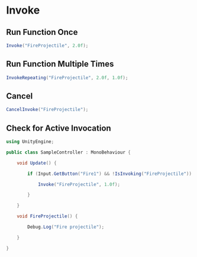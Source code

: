 # Invoke

## Run Function Once

```csharp
Invoke("FireProjectile", 2.0f);
```

## Run Function Multiple Times

```csharp
InvokeRepeating("FireProjectile", 2.0f, 1.0f);
```

## Cancel

```csharp
CancelInvoke("FireProjectile");
```

## Check for Active Invocation

```csharp
using UnityEngine;

public class SampleController : MonoBehaviour {

    void Update() {

        if (Input.GetButton("Fire1") && !IsInvoking("FireProjectile")) {

            Invoke("FireProjectile", 1.0f);

        }

    }

    void FireProjectile() {

        Debug.Log("Fire projectile");

    }

}
```
